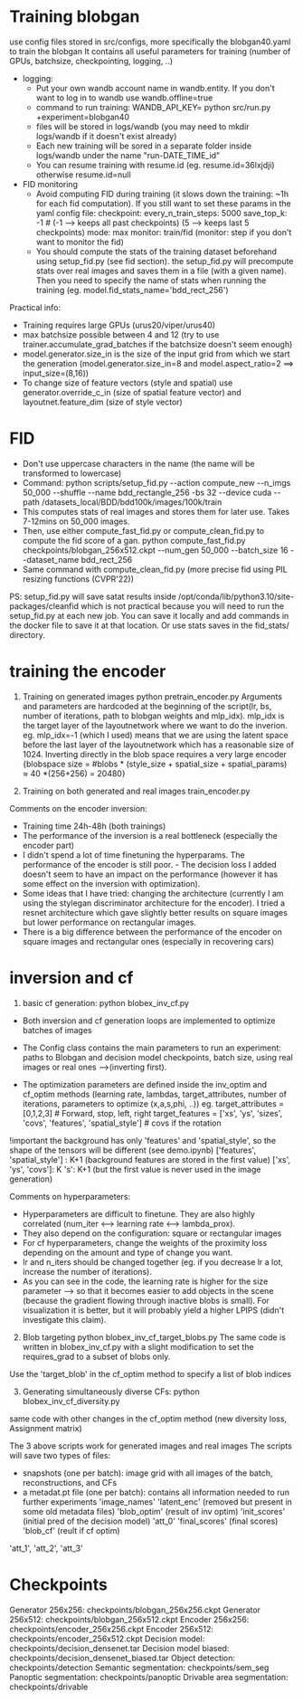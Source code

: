 # Training blobgan
use config files stored in src/configs, more specifically the blobgan40.yaml to train the blobgan
It contains all useful parameters for training (number of GPUs, batchsize, checkpointing, logging, ..)
- logging:
  - Put your own wandb account name in wandb.entity. If you don't want to log in to wandb use wandb.offline=true
  - command to run training: WANDB_API_KEY=<API KEY> python src/run.py +experiment=blobgan40
  - files will be stored in logs/wandb (you may need to mkdir logs/wandb if it doesn't exist already)
  - Each new training will be sored in a separate folder inside logs/wandb under the name "run-DATE_TIME_id" 
  - You can resume training with resume.id (eg. resume.id=36lxjdji) otherwise resume.id=null
- FID monitoring
  - Avoid computing FID during training (it slows down the training: ~1h for each fid computation). If you still want to set these params in the yaml config file:
  checkpoint:
    every_n_train_steps: 5000
    save_top_k: -1 # (-1 --> keeps all past checkpoints) (5 --> keeps last 5 checkpoints)
    mode: max
    monitor: train/fid (monitor: step if you don't want to monitor the fid)
  - You should compute the stats of the training dataset beforehand using setup_fid.py (see fid section). the setup_fid.py will precompute stats over real images and saves them in a file (with a given name). Then you need to specify the name of stats when running the training (eg. model.fid_stats_name='bdd_rect_256')
   
Practical info:
- Training requires large GPUs (urus20/viper/urus40)
- max batchsize possible between 4 and 12 (try to use trainer.accumulate_grad_batches if the batchsize doesn't seem enough)
- model.generator.size_in is the size of the input grid from which we start the generation (model.generator.size_in=8 and model.aspect_ratio=2 ==> input_size=(8,16))
- To change size of feature vectors (style and spatial) use generator.override_c_in (size of spatial feature vector) and layoutnet.feature_dim (size of style vector)

# FID
- Don't use uppercase characters in the name (the name will be transformed to lowercase)
- Command:
  python scripts/setup_fid.py --action compute_new --n_imgs 50_000 --shuffle --name bdd_rectangle_256 -bs 32 --device cuda --path /datasets_local/BDD/bdd100k/images/100k/train
- This computes stats of real images and stores them for later use. Takes 7-12mins on 50_000 images.
- Then, use either compute_fast_fid.py or compute_clean_fid.py to compute the fid score of a gan.
  python compute_fast_fid.py checkpoints/blobgan_256x512.ckpt --num_gen 50_000 --batch_size 16 --dataset_name bdd_rect_256
- Same command with compute_clean_fid.py (more precise fid using PIL resizing functions (CVPR'22))

PS: setup_fid.py will save satat results inside /opt/conda/lib/python3.10/site-packages/cleanfid which is not practical because you will need to run the setup_fid.py at each new job. You can save it locally and add commands in the docker file to save it at that location. Or use stats saves in the fid_stats/ directory.

# training the encoder
1) Training on generated images
python pretrain_encoder.py 
Arguments and parameters are hardcoded at the beginning of the script(lr, bs, number of iterations, path to blobgan weights and mlp_idx). mlp_idx is the target layer of the layoutnetwork where we want to do the inverion. eg. mlp_idx=-1 (which I used) means that we are using the latent space before the last layer of the layoutnetwork which has a reasonable size of 1024. Inverting directly in the blob space requires a very large encoder {blobspace size = #blobs * (style_size + spatial_size + spatial_params) ≈ 40 *(256+256) = 20480}

2) Training on both generated and real images
train_encoder.py

Comments on the encoder inversion: 
- Training time 24h-48h (both trainings)
- The performance of the inversion is a real bottleneck (especially the encoder part)
- I didn't spend a lot of time finetuning the hyperparams. The performance of the encoder is still poor. - The decision loss I added doesn't seem to have an impact on the performance (however it has some effect on the inversion with optimization). 
- Some ideas that I have tried: changing the architecture (currently I am using the stylegan discriminator architecture for the encoder). I tried a resnet architecture which gave slightly better results on square images but lower performance on rectangular images.
- There is a big difference between the performance of the encoder on square images and rectangular ones (especially in recovering cars)

# inversion and cf
1) basic cf generation:
python blobex_inv_cf.py
- Both inversion and cf generation loops are implemented to optimize batches of images 

- The Config class contains the main parameters to run an experiment: paths to Blobgan and decision model checkpoints, batch size, using real images or real ones -->(inverting first).
- The optimization parameters are defined inside the inv_optim and cf_optim methods (learning rate, lambdas, target_attributes, number of iterations, parameters to optimize (x,a,s,phi, ..))
eg.
target_attributes = [0,1,2,3] # Forward, stop, left, right
target_features = ['xs', 'ys', 'sizes', 'covs', 'features', 'spatial_style'] # covs if the rotation 

!important 
the background has only 'features' and 'spatial_style', so the shape of the tensors will be different (see demo.ipynb)
['features', 'spatial_style'] : K+1 (background features are stored in the first value)
['xs', 'ys', 'covs']: K
's': K+1 (but the first value is never used in the image generation)

Comments on hyperparameters:
- Hyperparameters are difficult to finetune. They are also highly correlated (num_iter <--> learning rate <--> lambda_prox). 
- They also depend on the configuration: square or rectangular images
- For cf hyperparameters, change the weights of the proximity loss depending on the amount and type of change you want. 
- lr and n_iters should be changed together (eg. if you decrease lr a lot, increase the number of iterations). 
- As you can see in the code, the learning rate is higher for the size parameter --> so that it becomes easier to add objects in the scene (because the gradient flowing through inactive blobs is small). For visualization it is better, but it will probably yield a higher LPIPS (didn't investigate this claim).

2) Blob targeting
python blobex_inv_cf_target_blobs.py
The same code is written in blobex_inv_cf.py with a slight modification to set the requires_grad to a subset of blobs only. 

Use the 'target_blob' in the cf_optim method to specify a list of blob indices

3) Generating simultaneously diverse CFs: 
python blobex_inv_cf_diversity.py

same code with other changes in the cf_optim method (new diversity loss, Assignment matrix)

The 3 above scripts work for generated images and real images 
The scripts will save two types of files:
- snapshots (one per batch): image grid with all images of the batch, reconstructions, and CFs
- a metadat.pt file (one per batch): contains all information needed to run further experiments 
'image_names'
'latent_enc' (removed but present in some old metadata files)
'blob_optim' (result of inv optim)
'init_scores' (initial pred of the decision model)
'att_0' 
    'final_scores' (final scores)
    'blob_cf' (reult if cf optim)

'att_1', 'att_2', 'att_3'

# Checkpoints
Generator 256x256: checkpoints/blobgan_256x256.ckpt
Generator 256x512: checkpoints/blobgan_256x512.ckpt
Encoder 256x256: checkpoints/encoder_256x256.ckpt
Encoder 256x512: checkpoints/encoder_256x512.ckpt
Decision model: checkpoints/decision_densenet.tar
Decision model biased: checkpoints/decision_densenet_biased.tar
Object detection: checkpoints/detection
Semantic segmentation: checkpoints/sem_seg
Panoptic segmentation: checkpoints/panoptic
Drivable area segmentation: checkpoints/drivable

